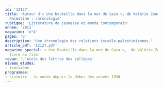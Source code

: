 ```yaml
---
id: '12127'
title: 'Autour d’« Une bouteille dans la mer de Gaza », de Valérie Zenatti. Israël,
  Palestine : chronologie'
rubrique: 'Littérature de jeunesse et monde contemporain'
annee: '2011'
magazine: 'n°4'
pages: '6'
description: 'Une chronologie des relations israélo-palestiniennes.'
article_pdf: '12127.pdf'
magazine_special: « Une Bouteille dans la mer de Gaza »,  de Valérie Zenatti, du
  livre au film
revue: 'L’école des lettres des collèges'
niveau_etudes:
- troisième
programmes:
- histoire - le monde depuis le début des années 1990
---
```

